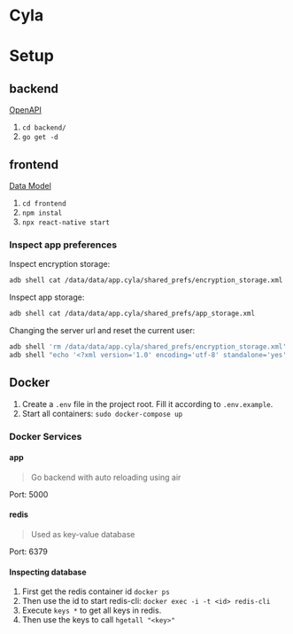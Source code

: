 # Cyla

# Setup

## backend

[OpenAPI](https://editor.swagger.io/?url=https://raw.githubusercontent.com/cyla-app/cyla-app/main/openapi/openapi-specification.yaml)

1. `cd backend/`
1. `go get -d`

## frontend

[Data Model](https://editor.swagger.io/?url=https://raw.githubusercontent.com/cyla-app/cyla-app/main/openapi/frontend-spec.yaml)

1. `cd frontend`
1. `npm instal`
1. `npx react-native start`

### Inspect app preferences

Inspect encryption storage:
```bash
adb shell cat /data/data/app.cyla/shared_prefs/encryption_storage.xml
```

Inspect app storage:
```bash
adb shell cat /data/data/app.cyla/shared_prefs/app_storage.xml
```

Changing the server url and reset the current user:
```bash
adb shell 'rm /data/data/app.cyla/shared_prefs/encryption_storage.xml'
adb shell "echo '<?xml version='1.0' encoding='utf-8' standalone='yes' ?><map><string name=\"appBaseUrl\">http://localhost:5000</string></map>' > /data/data/app.cyla/shared_prefs/app_storage.xml"
```

## Docker

1. Create a `.env` file in the project root. Fill it according to `.env.example`.
1. Start all containers: `sudo docker-compose up`

### Docker Services

#### app
> Go backend with auto reloading using air

Port: 5000

#### redis

> Used as key-value database

Port: 6379

#### Inspecting database

1. First get the redis container id `docker ps`
1. Then use the id to start redis-cli: `docker exec -i -t <id> redis-cli`
1. Execute `keys *` to get all keys in redis.
1. Then use the keys to call `hgetall "<key>"`
